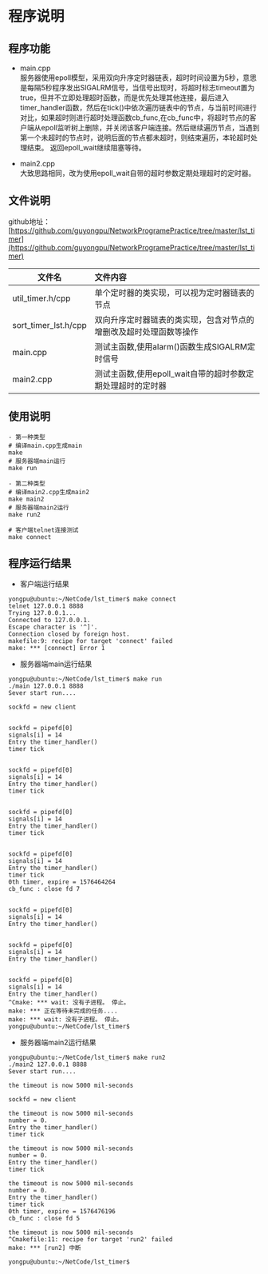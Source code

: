 # 程序说明
## 程序功能
- main.cpp  
服务器使用epoll模型，采用双向升序定时器链表，超时时间设置为5秒，意思是每隔5秒程序发出SIGALRM信号，当信号出现时，将超时标志timeout置为true，但并不立即处理超时函数，而是优先处理其他连接，最后进入timer_handler函数，然后在tick()中依次遍历链表中的节点，与当前时间进行对比，如果超时则进行超时处理函数cb_func,在cb_func中，将超时节点的客户端从epoll监听树上删除，并关闭该客户端连接。然后继续遍历节点，当遇到第一个未超时的节点时，说明后面的节点都未超时，则结束遍历，本轮超时处理结束。
返回epoll_wait继续阻塞等待。

- main2.cpp  
大致思路相同，改为使用epoll_wait自带的超时参数定期处理超时的定时器。
## 文件说明
github地址：[https://github.com/guyongpu/NetworkProgramePractice/tree/master/lst_timer](https://github.com/guyongpu/NetworkProgramePractice/tree/master/lst_timer)

|文件名|文件内容|
|---|:---|
|util_timer.h/cpp|  单个定时器的类实现，可以视为定时器链表的节点|
|sort_timer_lst.h/cpp|  双向升序定时器链表的类实现，包含对节点的增删改及超时处理函数等操作|
|main.cpp|测试主函数,使用alarm()函数生成SIGALRM定时信号|
|main2.cpp|测试主函数,使用epoll_wait自带的超时参数定期处理超时的定时器|

## 使用说明
~~~
- 第一种类型
# 编译main.cpp生成main
make
# 服务器端main运行
make run

- 第二种类型
# 编译main2.cpp生成main2
make main2
# 服务器端main2运行
make run2

# 客户端telnet连接测试
make connect
~~~

## 程序运行结果
- 客户端运行结果
~~~
yongpu@ubuntu:~/NetCode/lst_timer$ make connect 
telnet 127.0.0.1 8888
Trying 127.0.0.1...
Connected to 127.0.0.1.
Escape character is '^]'.
Connection closed by foreign host.
makefile:9: recipe for target 'connect' failed
make: *** [connect] Error 1

~~~
- 服务器端main运行结果
~~~
yongpu@ubuntu:~/NetCode/lst_timer$ make run 
./main 127.0.0.1 8888
Sever start run....

sockfd = new client


sockfd = pipefd[0]
signals[i] = 14 
Entry the timer_handler() 
timer tick


sockfd = pipefd[0]
signals[i] = 14 
Entry the timer_handler() 
timer tick


sockfd = pipefd[0]
signals[i] = 14 
Entry the timer_handler() 
timer tick


sockfd = pipefd[0]
signals[i] = 14 
Entry the timer_handler() 
timer tick
0th timer, expire = 1576464264
cb_func : close fd 7


sockfd = pipefd[0]
signals[i] = 14 
Entry the timer_handler() 


sockfd = pipefd[0]
signals[i] = 14 
Entry the timer_handler() 


sockfd = pipefd[0]
signals[i] = 14 
Entry the timer_handler() 
^Cmake: *** wait: 没有子进程。 停止。
make: *** 正在等待未完成的任务....
make: *** wait: 没有子进程。 停止。
yongpu@ubuntu:~/NetCode/lst_timer$ 

~~~
- 服务器端main2运行结果
~~~
yongpu@ubuntu:~/NetCode/lst_timer$ make run2
./main2 127.0.0.1 8888
Sever start run....

the timeout is now 5000 mil-seconds

sockfd = new client

the timeout is now 5000 mil-seconds
number = 0. 
Entry the timer_handler() 
timer tick

the timeout is now 5000 mil-seconds
number = 0. 
Entry the timer_handler() 
timer tick

the timeout is now 5000 mil-seconds
number = 0. 
Entry the timer_handler() 
timer tick
0th timer, expire = 1576476196
cb_func : close fd 5

the timeout is now 5000 mil-seconds
^Cmakefile:11: recipe for target 'run2' failed
make: *** [run2] 中断

yongpu@ubuntu:~/NetCode/lst_timer$
~~~
